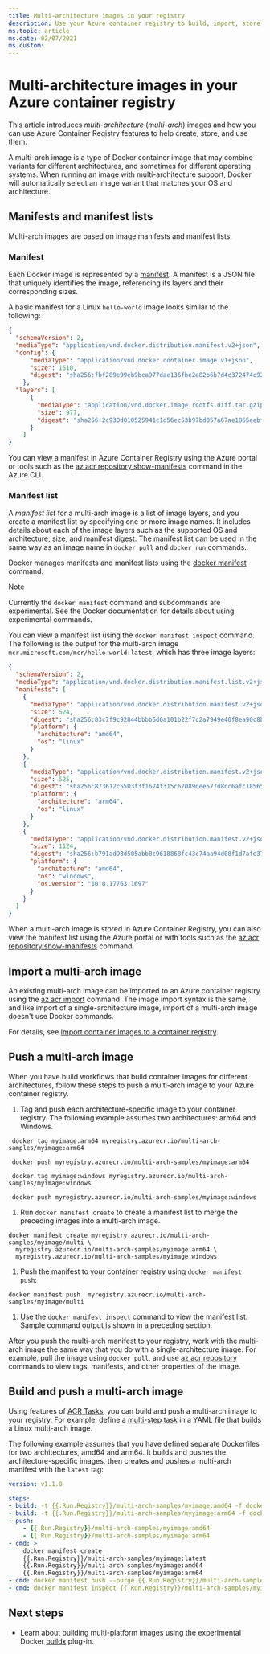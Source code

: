 ```yaml
---
title: Multi-architecture images in your registry
description: Use your Azure container registry to build, import, store, and deploy multi-architecture (multi-arch) images
ms.topic: article
ms.date: 02/07/2021
ms.custom: 
---
```


# Multi-architecture images in your Azure container registry

This article introduces *multi-architecture* (*multi-arch*) images and how you can use Azure Container Registry features to help create, store, and use them. 

A multi-arch image is a type of Docker container image that may combine variants for different architectures, and sometimes for different operating systems. When running an image with multi-architecture support, Docker will automatically select an image variant that matches your OS and architecture.

## Manifests and manifest lists

Multi-arch images are based on image manifests and manifest lists.

### Manifest

Each Docker image is represented by a [manifest](container-registry-concepts.md#manifest). A manifest is a JSON file that uniquely identifies the image, referencing its layers and their corresponding sizes. 

A basic manifest for a Linux `hello-world` image looks similar to the following:

  ```json
  {
    "schemaVersion": 2,
    "mediaType": "application/vnd.docker.distribution.manifest.v2+json",
    "config": {
        "mediaType": "application/vnd.docker.container.image.v1+json",
        "size": 1510,
        "digest": "sha256:fbf289e99eb9bca977dae136fbe2a82b6b7d4c372474c9235adc1741675f587e"
      },
    "layers": [
        {
          "mediaType": "application/vnd.docker.image.rootfs.diff.tar.gzip",
          "size": 977,
          "digest": "sha256:2c930d010525941c1d56ec53b97bd057a67ae1865eebf042686d2a2d18271ced"
        }
      ]
  }
  ```
    
You can view a manifest in Azure Container Registry using the Azure portal or tools such as the [az acr repository show-manifests](/cli/azure/acr/repository#az_acr_repository_show_manifests) command in the Azure CLI.

### Manifest list

A *manifest list* for a multi-arch image is a list of image layers, and you create a manifest list by specifying one or more image names. It includes details about each of the image layers such as the supported OS and architecture, size, and manifest digest. The manifest list can be used in the same way as an image name in `docker pull` and `docker run` commands. 

Docker manages manifests and manifest lists using the [docker manifest](https://docs.docker.com/engine/reference/commandline/manifest/) command.

> [!NOTE]
> Currently the `docker manifest` command and subcommands are experimental. See the Docker documentation for details about using experimental commands.

You can view a manifest list using the `docker manifest inspect` command. The following is the output for the multi-arch image `mcr.microsoft.com/mcr/hello-world:latest`, which has three image layers:

```json
{
  "schemaVersion": 2,
  "mediaType": "application/vnd.docker.distribution.manifest.list.v2+json",
  "manifests": [
    {
      "mediaType": "application/vnd.docker.distribution.manifest.v2+json",
      "size": 524,
      "digest": "sha256:83c7f9c92844bbbb5d0a101b22f7c2a7949e40f8ea90c8b3bc396879d95e899a",
      "platform": {
        "architecture": "amd64",
        "os": "linux"
      }
    },
    {
      "mediaType": "application/vnd.docker.distribution.manifest.v2+json",
      "size": 525,
      "digest": "sha256:873612c5503f3f1674f315c67089dee577d8cc6afc18565e0b4183ae355fb343",
      "platform": {
        "architecture": "arm64",
        "os": "linux"
      }
    },
    {
      "mediaType": "application/vnd.docker.distribution.manifest.v2+json",
      "size": 1124,
      "digest": "sha256:b791ad98d505abb8c9618868fc43c74aa94d08f1d7afe37d19647c0030905cae",
      "platform": {
        "architecture": "amd64",
        "os": "windows",
        "os.version": "10.0.17763.1697"
      }
    }
  ]
}
```

When a multi-arch image is stored in Azure Container Registry, you can also view the manifest list using the Azure portal or with tools such as the [az acr repository show-manifests](/cli/azure/acr/repository#az_acr_repository_how_manifests) command.

## Import a multi-arch image 

An existing multi-arch image can be imported to an Azure container registry using the [az acr import](/cli/azure/acr#az_acr_import) command. The image import syntax is the same, and like import of a single-architecture image, import of a multi-arch image doesn't use Docker commands. 

For details, see [Import container images to a container registry](container-registry-import-images.md).

## Push a multi-arch image

When you have build workflows that build container images for different architectures, follow these steps to push a multi-arch image to your Azure container registry.

1. Tag and push each architecture-specific image to your container registry. The following example assumes two architectures: arm64 and Windows. 

 ```console
  docker tag myimage:arm64 myregistry.azurecr.io/multi-arch-samples/myimage:arm64

  docker push myregistry.azurecr.io/multi-arch-samples/myimage:arm64

  docker tag myimage:windows myregistry.azurecr.io/multi-arch-samples/myimage:windows

  docker push myregistry.azurecr.io/multi-arch-samples/myimage:windows
  ``` 

1. Run `docker manifest create` to create a manifest list to merge the preceding images into a multi-arch image.

  ```console
  docker manifest create myregistry.azurecr.io/multi-arch-samples/myimage/multi \
    myregistry.azurecr.io/multi-arch-samples/myimage:arm64 \
    myregistry.azurecr.io/multi-arch-samples/myimage:windows
  ```

1. Push the manifest to your container registry using `docker manifest push`:

  ```console
  docker manifest push  myregistry.azurecr.io/multi-arch-samples/myimage/multi
  ```

1. Use the `docker manifest inspect` command to view the manifest list. Sample command output is shown in a preceding section.

After you push the multi-arch manifest to your registry, work with the multi-arch image the same way that you do with a single-architecture image. For example, pull the image using `docker pull`, and use [az acr repository](/cli/azure/acr/repository#az_acr_repository) commands to view tags, manifests, and other properties of the image.

## Build and push a multi-arch image

Using features of [ACR Tasks](container-registry-tasks-overview.md), you can build and push a multi-arch image to your registry. For example, define a [multi-step task](container-registry-tasks-multi-step.md) in a YAML file that builds a Linux multi-arch image.

The following example assumes that you have defined separate Dockerfiles for two architectures, amd64 and arm64. It builds and pushes the architecture-specific images, then creates and pushes a multi-arch manifest with the `latest` tag:

```yml
version: v1.1.0

steps:
- build: -t {{.Run.Registry}}/multi-arch-samples/myimage:amd64 -f dockerfile.amd64 . 
- build: -t {{.Run.Registry}}/multi-arch-samples/myyimage:arm64 -f dockerfile.arm64 . 
- push: 
    - {{.Run.Registry}}/multi-arch-samples/myimage:amd64
    - {{.Run.Registry}}/multi-arch-samples/myimage:arm64
- cmd: >
    docker manifest create
    {{.Run.Registry}}/multi-arch-samples/myimage:latest
    {{.Run.Registry}}/multi-arch-samples/myimage:amd64
    {{.Run.Registry}}/multi-arch-samples/myimage:arm64
- cmd: docker manifest push --purge {{.Run.Registry}}/multi-arch-samples/myimage:latest
- cmd: docker manifest inspect {{.Run.Registry}}/multi-arch-samples/myimage:latest
```

## Next steps

* Learn about building multi-platform images using the experimental Docker [buildx](https://docs.docker.com/buildx/working-with-buildx/) plug-in.

<!-- LINKS - external -->
[docker-linux]: https://docs.docker.com/engine/installation/#supported-platforms
[docker-mac]: https://docs.docker.com/docker-for-mac/
[docker-windows]: https://docs.docker.com/docker-for-windows/
